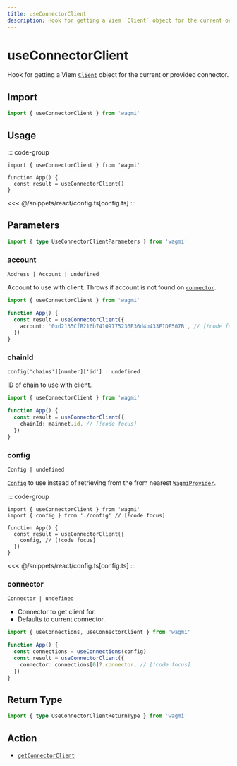 ```yaml
---
title: useConnectorClient
description: Hook for getting a Viem `Client` object for the current or provided connector.
---
```


# useConnectorClient

Hook for getting a Viem [`Client`](https://viem.sh/docs/clients/custom.html) object for the current or provided connector.

## Import

```ts
import { useConnectorClient } from 'wagmi'
```

## Usage

::: code-group
```tsx [index.tsx]
import { useConnectorClient } from 'wagmi'

function App() {
  const result = useConnectorClient()
}
```
<<< @/snippets/react/config.ts[config.ts]
:::

## Parameters

```ts
import { type UseConnectorClientParameters } from 'wagmi'
```

### account

`Address | Account | undefined`

Account to use with client. Throws if account is not found on [`connector`](#connector).

```ts
import { useConnectorClient } from 'wagmi'

function App() {
  const result = useConnectorClient({
    account: '0xd2135CfB216b74109775236E36d4b433F1DF507B', // [!code focus]
  })
}
```

### chainId

`config['chains'][number]['id'] | undefined`

ID of chain to use with client.

```ts
import { useConnectorClient } from 'wagmi'

function App() {
  const result = useConnectorClient({
    chainId: mainnet.id, // [!code focus]
  })
}
```

### config

`Config | undefined`

[`Config`](/react/api/createConfig#config) to use instead of retrieving from the from nearest [`WagmiProvider`](/react/WagmiProvider).

::: code-group
```tsx [index.tsx]
import { useConnectorClient } from 'wagmi'
import { config } from './config' // [!code focus]

function App() {
  const result = useConnectorClient({
    config, // [!code focus]
  })
}
```
<<< @/snippets/react/config.ts[config.ts]
:::

### connector

`Connector | undefined`

- Connector to get client for.
- Defaults to current connector.

```ts
import { useConnections, useConnectorClient } from 'wagmi'

function App() {
  const connections = useConnections(config)
  const result = useConnectorClient({
    connector: connections[0]?.connector, // [!code focus]
  })
}
```

<!--@include: @shared/query-options.md-->

## Return Type

```ts
import { type UseConnectorClientReturnType } from 'wagmi'
```

## Action

- [`getConnectorClient`](/core/api/actions/getConnectorClient)
